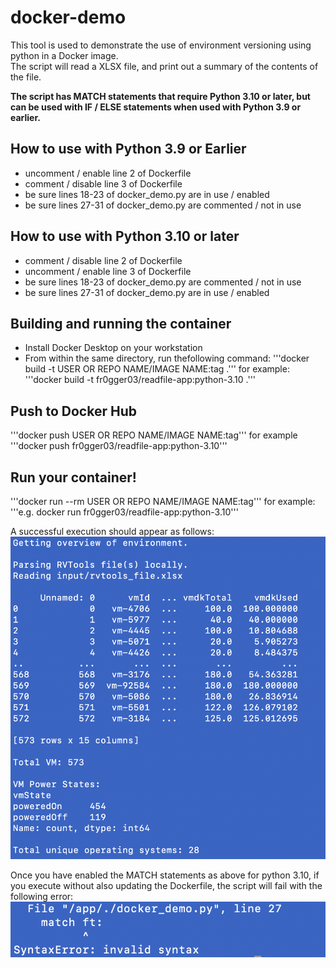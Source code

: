 # docker-demo
This tool is used to demonstrate the use of environment versioning using python in a Docker image.  
The script will read a XLSX file, and print out a summary of the contents of the file.

**The script has MATCH statements that require Python 3.10 or later, but can be used with IF / ELSE statements when used with Python 3.9 or earlier.**

## How to use with Python 3.9 or Earlier
- uncomment / enable line 2 of Dockerfile
- comment / disable line 3 of Dockerfile
- be sure lines 18-23 of docker_demo.py are in use / enabled
- be sure lines 27-31 of docker_demo.py are commented / not in use

## How to use with Python 3.10 or later
- comment / disable line 2 of Dockerfile
- uncomment / enable line 3 of Dockerfile
- be sure lines 18-23 of docker_demo.py are commented / not in use
- be sure lines 27-31 of docker_demo.py are in use / enabled

## Building and running the container
- Install Docker Desktop on your workstation
- From within the same directory, run thefollowing command:
'''docker build -t USER OR REPO NAME/IMAGE NAME:tag .'''
for example:
'''docker build -t fr0gger03/readfile-app:python-3.10 .'''

## Push to Docker Hub
'''docker push USER OR REPO NAME/IMAGE NAME:tag'''
for example
'''docker push fr0gger03/readfile-app:python-3.10'''

## Run your container!
'''docker run --rm USER OR REPO NAME/IMAGE NAME:tag'''
for example:
'''e.g. docker run fr0gger03/readfile-app:python-3.10'''

A successful execution should appear as follows:
![picture of successful execution](successful.png)

Once you have enabled the MATCH statements as above for python 3.10, if you execute without also updating the Dockerfile, the script will fail with the following error:
![picture of syntax error](syntax_error.png)